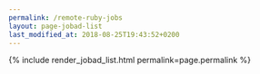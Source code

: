 ```yaml
---
permalink: /remote-ruby-jobs
layout: page-jobad-list
last_modified_at: 2018-08-25T19:43:52+0200
---
```

{% include render_jobad_list.html permalink=page.permalink %}
